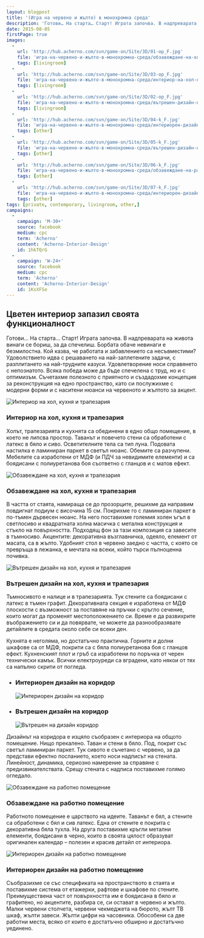 ```yaml
---
layout: blogpost
title: '(Игра на червено и жълто) в монохромна среда'
description: 'Готови… На старта… Старт! Играта започва. В надпреварата на живота винаги се бориш, за да спечелиш. Борбата обаче невинаги е безмилостна. Кой казва, че работата и забавлението са несъвместими? Удоволствието идва с решаването на най-заплетените задачи, с разплитането на най-трудните казуси. Удовлетворение носи справянето с непознатото. Всяка победа може да бъде спечелена с труд, но и с оптимизъм.'
date: 2015-08-05
firstPage: true
images:
  -
    url: 'http://hub.acherno.com/svn/game-on/Site/3D/01-op_F.jpg'
    file: 'игра-на-червено-и-жълто-в-монохромна-среда/обзавеждане-на-хол-кухня-и-трапезария.jpg'
    tags: [livingroom]
  -
    url: 'http://hub.acherno.com/svn/game-on/Site/3D/03-op_F.jpg'
    file: 'игра-на-червено-и-жълто-в-монохромна-среда/интериор-на-хол-кухня-и-трапезария.jpg'
    tags: [livingroom]
  -
    url: 'http://hub.acherno.com/svn/game-on/Site/3D/02-op_F.jpg'
    file: 'игра-на-червено-и-жълто-в-монохромна-среда/вътрешен-дизайн-на-хол-кухня-и-трапезария.jpg'
    tags: [livingroom]
  -
    url: 'http://hub.acherno.com/svn/game-on/Site/3D/04-k_F.jpg'
    file: 'игра-на-червено-и-жълто-в-монохромна-среда/интериорен-дизайн-на-коридор.jpg'
    tags: [other]
  -
    url: 'http://hub.acherno.com/svn/game-on/Site/3D/05-k_F.jpg'
    file: 'игра-на-червено-и-жълто-в-монохромна-среда/вътрешен-дизайн-на-коридор.jpg'
    tags: [other]
  -
    url: 'http://hub.acherno.com/svn/game-on/Site/3D/06-k_F.jpg'
    file: 'игра-на-червено-и-жълто-в-монохромна-среда/обзавеждане-на-работно-помещение.jpg'
    tags: [other]
  -
    url: 'http://hub.acherno.com/svn/game-on/Site/3D/07-k_F.jpg'
    file: 'игра-на-червено-и-жълто-в-монохромна-среда/интериорен-дизайн-на-работно-помещение.jpg'
    tags: [other]
tags: [private, contemporary, livingroom, other,]
campaigns:
  -
    campaign: 'M-30+'
    source: facebook
    medium: cpc
    term: 'Acherno'
    content: 'Acherno-Interior-Design'
    id: 1hkTQrG
  -
    campaign: 'W-24+'
    source: facebook
    medium: cpc
    term: 'Acherno'
    content: 'Acherno-Interior-Design'
    id: 1KsXFSo
---
```

## **Цветен интериор** запазил своята функционалност
Готови… На старта… Старт! Играта започва. В надпреварата на живота винаги се бориш, за да спечелиш. Борбата обаче невинаги е безмилостна. Кой казва, че работата и забавлението са несъвместими? Удоволствието идва с решаването на най-заплетените задачи, с разплитането на най-трудните казуси. Удовлетворение носи справянето с непознатото. Всяка победа може да бъде спечелена с труд, но и с оптимизъм. Съчетахме полезното с приятното и създадохме концепция за реконструкция на едно пространство, като си послужихме с модерни форми и с наситени нюанси на червеното и жълтото за акцент.

![Интериор на хол, кухня и трапезария](игра-на-червено-и-жълто-в-монохромна-среда/интериор-на-хол-кухня-и-трапезария.jpg)
### Интериор на **хол, кухня и трапезария**

Холът, трапезарията и кухнята са обединени в едно общо помещение, в което не липсва простор. Таванът и повечето стени са обработени с латекс в бяло и сиво. Осветителните тела са тип луна. Подовата настилка е ламиниран паркет в светъл нюанс. Обемите са разчупени. Мебелите са изработени от МДФ (и ПДЧ за невидимите елементи) и са боядисани с полиуретанова боя съответно с гланцов и с матов ефект. 

![Обзавеждане на хол, кухня и трапезария](игра-на-червено-и-жълто-в-монохромна-среда/обзавеждане-на-хол-кухня-и-трапезария.jpg)
### Обзавеждане на **хол, кухня и трапезария**

В частта от стаята, намираща се до прозорците, решихме да направим повдигнат подиум с височина 15 см. Покрихме го с ламиниран паркет в по-тъмен дървесен нюанс. На него поставихме големия холен ъгъл в светлосиво и квадратната холна масичка с метална конструкция и стъкло на повърхността. Подходящ фон за тази композиция са завесите в тъмносиво. Акцентите: декоративна възглавничка, одеяло, елемент от масата, са в жълто. Удобният стол в червено заедно с частта, с която се превръща в лежанка, е мечтата на всеки, който търси пълноценна почивка.

![Вътрешен дизайн на хол, кухня и трапезария](игра-на-червено-и-жълто-в-монохромна-среда/вътрешен-дизайн-на-хол-кухня-и-трапезария.jpg)
### Вътрешен дизайн на **хол, кухня и трапезария**

Тъмносивото е налице и в трапезарията. Тук стените са боядисани с латекс в тъмен графит. Декоративната секция е изработена от МДФ плоскости с възможност за поставяне на пръчки с кръгло сечение, които могат да променят местоположението си. Време е да развихрите въображението си и да повярвате, че можете да разнообразявате детайлите в средата около себе си всеки ден.

Кухнята е неголяма, но достатъчно практична. Горните и долни шкафове са от МДФ, покрити са с бяла полиуретанова боя с гланцов ефект. Кухненският плот и гръб са изработени по поръчка от черен технически камък. Всички електроуреди са вградени, като някои от тях са напълно скрити от погледа.

-   ### Интериорен дизайн на **коридор**
    ![Интериорен дизайн на коридор](игра-на-червено-и-жълто-в-монохромна-среда/интериорен-дизайн-на-коридор.jpg)
-   ### Вътрешен дизайн на **коридор**
    ![Вътрешен на дизайн коридор](игра-на-червено-и-жълто-в-монохромна-среда/вътрешен-дизайн-на-коридор.jpg)

Дизайнът на коридора е изцяло съобразен с интериора на общото помещение. Нищо прекалено. Таван и стени в бяло. Под, покрит със светъл ламиниран паркет. Тук сивото е съчетано с червено, за да представи ефектно посланието, което носи надписът на стената. Линейност, динамика, сериозно намерение за справяне с предизвикателствата. Срещу стената с надписа поставихме голямо огледало.

![Обзавеждане на работно помещение](игра-на-червено-и-жълто-в-монохромна-среда/обзавеждане-на-работно-помещение.jpg)
### Обзавеждане на **работно помещение**

Работното помещение е царството на идеите. Таванът е бял, а стените са обработени с бял и сив латекс. Една от стените е покрита с декоративна бяла тухла. На друга поставихме кръгли метални елементи, боядисани в черно, които в своята цялост образуват оригинален календар – полезен и красив детайл от интериора.

![Интериорен дизайн на работно помещение](игра-на-червено-и-жълто-в-монохромна-среда/интериорен-дизайн-на-работно-помещение.jpg)
### Интериорен дизайн на **работно помещение**

Съобразихме се със спецификата на пространството в стаята и поставихме система от етажерки, рафтове и шкафове по стените. Преимуществена част от повърхността им е боядисана в бяло и графитено, но акцентите, разбира се, си остават в червено и жълто. Малки червени столчета, червени чекмеджета на бюрото, жълт ТВ шкаф, жълти завеси. Жълти цифри на часовника. Обособени са две работни места, всяко от които е достатъчно обширно и достатъчно уединено.
